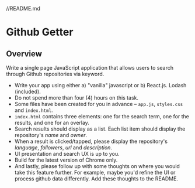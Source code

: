 //README.md

# Github Getter

## Overview

Write a single page JavaScript application that allows users to search through Github repositories via keyword.

- Write your app using either a) "vanilla" javascript or b) React.js. Lodash (included).
- Do not spend more than four (4) hours on this task.
- Some files have been created for you in advance – `app.js`, `styles.css` and `index.html`.
- `index.html` contains three elements: one for the search term, one for the results, and one for an overlay.
- Search results should display as a list. Each list item should display the repository's _name_ and _owner_.
- When a result is clicked/tapped, please display the repository's _language_, _followers_, _url_ and _description_.
- UI presentation and search UX is up to you.
- Build for the latest version of Chrome only.
- And lastly, please follow up with some thoughts on where you would take this feature further. For example, maybe you'd refine the UI or process github data differently. Add these thoughts to the README. 
